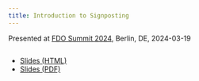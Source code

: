 ```yaml
--- 
title: Introduction to Signposting
---
```


Presented at [FDO Summit 2024](https://fairdo.org/fdof-summit-2024/), Berlin, DE, 2024-03-19

![]()

* [Slides (HTML)](signposting-intro.html)
* [Slides (PDF)](signposting-intro.pdf)
